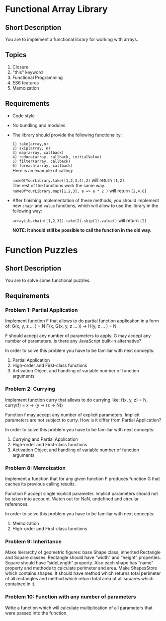 # Functional Array Library

## Short Description

You are to implement a functional library for working with arrays.

## Topics

1.  Closure
2.  "this" keyword
3.  Functional Programming
4.  ES6 features
5.  Memoization
## Requirements


-   Code style
-   No bundling and modules
-   The library should provide the following functionality:
    
    `1) take(array,n)`    
    `2) skip(array, n)`    
    `3) map(array, callback)`    
    `4) reduce(array, callback, initialValue)`    
    `5) filter(array, callback)`    
    `6) foreach(array, callback)`    
    Here is an example of calling:
    
    `nameOfYourLibrary.take([1,2,3,4],2)`  will return  `[1,2]`    
    The rest of the functions work the same way.    
    `nameOfYourLibrary.map([1,2,3], a => a * 2 )`  will return  `[2,4,6]`
    
-   After finishing implementation of these methods, you should implement new  `chain`  and  `value`  functions, which will allow to use the library in the following way:
    
    `arrayLib.chain([1,2,3]).take(2).skip(1).value()`  will return  `[2]`
    
    **NOTE: it should still be possible to call the function in the old way.**


# Function Puzzles

## Short Description

You are to solve some functional puzzles.

## Requirements

### Problem 1: Partial Application

Implement function F that allows to do partial function application in a form of: G(x, y, z ... ) = N F(x, G(x, y, z ... )) → H(y, z ... ) = N

F should accept any number of parameters to apply. G may accept any number of parameters. Is there any JavaScript built-in alternative?

In order to solve this problem you have to be familiar with next concepts:

1.  Partial Application
2.  High-order and First-class functions
3.  Activation Object and handling of variable number of function arguments

### Problem 2: Currying

Implement function curry that allows to do currying like: f(x, y, z) = N, curry(f) = x → (y → (z → N))

Function f may accept any number of explicit parameters. Implicit parameters are not subject to curry. How is it differ from Partial Application?

In order to solve this problem you have to be familiar with next concepts:

1.  Currying and Partial Application
2.  High-order and First-class functions
3.  Activation Object and handling of variable number of function arguments

### Problem 8: Memoization

Implement a function that for any given function F produces function G that caches its previous calling results.

Function F accept single explicit parameter. Implicit parameters should not be taken into account. Watch out for NaN, undefined and circular references.

In order to solve this problem you have to be familiar with next concepts:

1.  Memoization
2.  High-order and First-class functions

### Problem 9: Inheritance

Make hierarchy of geometric figures: base Shape class, inherited Rectangle and Square classes. Rectangle should have ”width” and ”height” properties. Square should have ”sideLength” property. Also each shape has “name” property and methods to calculate perimeter and area. Make ShapesStore which contains shapes. It should have method which returns total perimeter of all rectangles and method which return total area of all squares which contained in it.

### Problem 10: Function with any number of parameters

Write a function which will calculate multiplication of all parameters that were passed into the function.
    